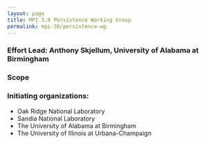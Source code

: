 ```yaml
---
layout: page
title: MPI 3.0 Persistence Working Group
permalink: mpi-30/persistence-wg
---
```


### Effort Lead: Anthony Skjellum, University of Alabama at Birmingham

### Scope

### Initiating organizations:

*   Oak Ridge National Laboratory
*   Sandia National Laboratory
*   The University of Alabama at Birmingham
*   The University of Illinois at Urbana-Champaign
